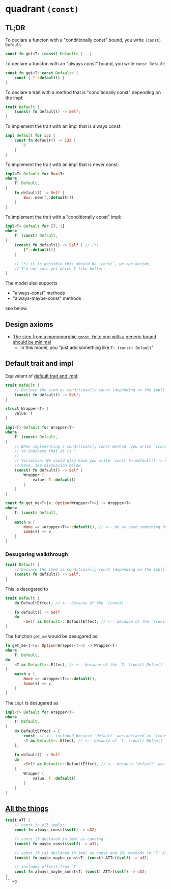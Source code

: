 # quadrant `(const)` 

## TL;DR

To declare a functon with a "conditionally const" bound, you write `(const) Default`

```rust
const fn get<T: (const) Default> {...}
```

To declare a functon with an "always const" bound, you write `const Default`

```rust
const fn get<T: const Default> {
    const { T::default() }
}
```

To declare a trait with a method that is "conditionally const" depending on the impl:

```rust
trait Default {
    (const) fn default() -> Self;
}
```

To implement the trait with an impl that is always const:

```rust
impl Default for i32 {
    const fn default() -> i32 {
        0
    }
}
```

To implement the trait with an impl that is never const:

```rust
impl<T> Default for Box<T>
where
    T: Default,
{
    fn default() -> Self {
        Box::new(T::default())
    }
}
```

To implement the trait with a "conditionally const" impl:

```rust
impl<T> Default for [T; 1]
where
    T: (const) Default,
{
    (const) fn default() -> Self { // (*)
        [T::default()]
    }

    // (*) it is possible this should be `const`, we can decide,
    // I'm not sure yet which I like better.
}
```

The model also supports

* "always-const" methods
* "always-maybe-const" methods

see below.

## Design axioms

* [The step from a monomorphic `const fn` to one with a generic bound should be minimal](./axioms.md#the-step-from-a-monomorphic-const-fn-to-one-with-a-generic-bound-should-be-minimal)
    * In this model, you "just add something like `T: (const) Default`"


## Default trait and impl

Equivalent of [default trait and impl](./formality-example.md#default-trait-and-impl):

```rust
trait Default {
    // Declare the item as conditionally const (depending on the impl):
    (const) fn default() -> Self;
}

struct Wrapper<T> {
    value: T
}

impl<T> Default for Wrapper<T>
where
    T: (const) Default,
{
    // When implementing a conditionally const method, you write `(const)`
    // to indicate that it is "
    //
    // Variation: We could also have you write `const fn default() -> Self`
    // here. See discussion below.
    (const) fn default() -> Self {
        Wrapper {
            value: T::default()
        }
    }
}

const fn get_me<T>(x: Option<Wrapper<T>>) -> Wrapper<T>
where
    T: (const) Default,
{
    match x {
        None => <Wrapper<T>>::default(), // <-- do we need something here?
        Some(v) => v,
    }
}
```

### Desugaring walkthrough

```rust
trait Default {
    // Declare the item as conditionally const (depending on the impl):
    (const) fn default() -> Self;
}
```

This is desugared to

```rust
trait Default {
    do DefaultEffect; // <-- because of the `(const)`

    fn default() -> Self
    do
        <Self as Default>::DefaultEffect; // <-- because of the `(const)`
}
```

The function `get_me` would be desugared as:

```rust
fn get_me<T>(x: Option<Wrapper<T>>) -> Wrapper<T>
where
    T: Default,
do
    <T as Default>::Effect, // <-- because of the `T: (const) Default`
{
    match x {
        None => <Wrapper<T>>::default(),
        Some(v) => v,
    }
}
```

The `impl` is desugared as

```rust
impl<T> Default for Wrapper<T>
where
    T: Default,
{
    do DefaultEffect = (
        const, // <-- included because `default` was declared as `(const)`
        <T as Default>::Effect, // <-- because of `T: (const) Default` from the impl header
    );

    fn default() -> Self
    do
        <Self as Default>::DefaultEffect, // <-- because `default` was declared as `(const)`
    {
        Wrapper {
            value: T::default()
        }
    }
}
```

## [All the things](./formality-example.md#all-the-things)

```rust
trait ATT {
    // const in all impls:
    const fn always_const(&self) -> u32;

    // const if declared in impl as const≈g
    (const) fn maybe_const(&self) -> u32;

    // const if (a) declared in impl as const and (b) methods in `T: ATT` impl are const
    (const) fn maybe_maybe_const<T: (const) ATT>(&self) -> u32;

    // includes effects from `T`
    const fn always_maybe_const<T: (const) ATT>(&self) -> u32;
}
```≈g